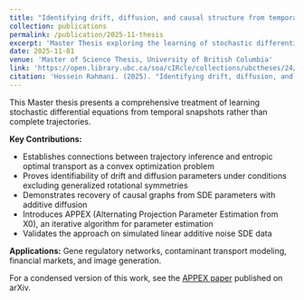```yaml
---
title: "Identifying drift, diffusion, and causal structure from temporal snapshots"
collection: publications
permalink: /publication/2025-11-thesis
excerpt: 'Master Thesis exploring the learning of stochastic differential equations from temporal marginal distributions. This work establishes connections between trajectory inference and entropic optimal transport, proves identifiability of drift and diffusion parameters, and demonstrates recovery of causal graphs from SDE parameters.'
date: 2025-11-01
venue: 'Master of Science Thesis, University of British Columbia'
link: 'https://open.library.ubc.ca/soa/cIRcle/collections/ubctheses/24/items/1.0450482'
citation: 'Hossein Rahmani. (2025). "Identifying drift, diffusion, and causal structure from temporal snapshots." Master of Science Thesis, University of British Columbia. Supervised by Prof. Elina Robeva.'
---
```


This Master thesis presents a comprehensive treatment of learning stochastic differential equations from temporal snapshots rather than complete trajectories.

**Key Contributions:**
- Establishes connections between trajectory inference and entropic optimal transport as a convex optimization problem
- Proves identifiability of drift and diffusion parameters under conditions excluding generalized rotational symmetries
- Demonstrates recovery of causal graphs from SDE parameters with additive diffusion
- Introduces APPEX (Alternating Projection Parameter Estimation from X0), an iterative algorithm for parameter estimation
- Validates the approach on simulated linear additive noise SDE data

**Applications:** Gene regulatory networks, contaminant transport modeling, financial markets, and image generation.

For a condensed version of this work, see the [APPEX paper](/publication/2024-10-30-appex) published on arXiv.
